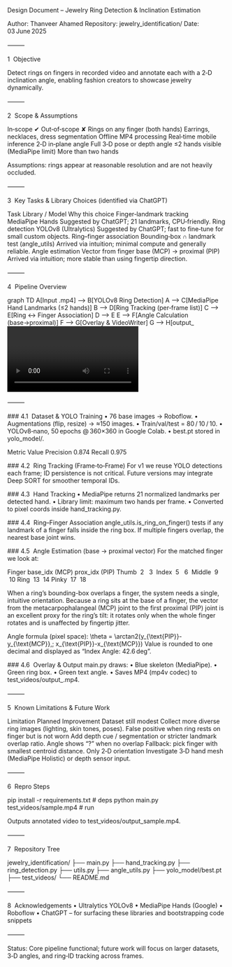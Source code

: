 Design Document – Jewelry Ring Detection & Inclination Estimation

Author: Thanveer Ahamed
Repository: jewelry_identification/
Date: 03 June 2025

⸻

1  Objective

Detect rings on fingers in recorded video and annotate each with a 2‑D inclination angle, enabling fashion creators to showcase jewelry dynamically.

⸻

2  Scope & Assumptions

In‑scope ✔︎	Out‑of‑scope ✘
Rings on any finger (both hands)	Earrings, necklaces, dress segmentation
Offline MP4 processing	Real‑time mobile inference
2‑D in‑plane angle	Full 3‑D pose or depth angle
≤2 hands visible (MediaPipe limit)	More than two hands

Assumptions: rings appear at reasonable resolution and are not heavily occluded.

⸻

3  Key Tasks & Library Choices (identified via ChatGPT)

Task	Library / Model	Why this choice
Finger‑landmark tracking	MediaPipe Hands	Suggested by ChatGPT; 21 landmarks, CPU‑friendly.
Ring detection	YOLOv8 (Ultralytics)	Suggested by ChatGPT; fast to fine‑tune for small custom objects.
Ring–finger association	Bounding‑box ∩ landmark test (angle_utils)	Arrived via intuition; minimal compute and generally reliable.
Angle estimation	Vector from finger base (MCP) → proximal (PIP)	Arrived via intuition; more stable than using fingertip direction.


⸻

4  Pipeline Overview

graph TD
    A[Input .mp4] --> B[YOLOv8 Ring Detection]
    A --> C[MediaPipe Hand Landmarks (≤2 hands)]
    B --> D[Ring Tracking (per‑frame list)]
    C --> E[Ring ↔ Finger Association]
    D --> E
    E --> F[Angle Calculation (base→proximal)]
    F --> G[Overlay & VideoWriter]
    G --> H[output_<video>.mp4]


⸻

### 4.1  Dataset & YOLO Training
	•	76 base images → Roboflow.
	•	Augmentations (flip, resize) → ≈150 images.
	•	Train/val/test = 80 / 10 / 10.
	•	YOLOv8‑nano, 50 epochs @ 360×360 in Google Colab.
	•	best.pt stored in yolo_model/.

Metric	Value
Precision	0.874
Recall	0.975

### 4.2  Ring Tracking (Frame‑to‑Frame)
For v1 we reuse YOLO detections each frame; ID persistence is not critical.  Future versions may integrate Deep SORT for smoother temporal IDs.

### 4.3  Hand Tracking
	•	MediaPipe returns 21 normalized landmarks per detected hand.
	•	Library limit: maximum two hands per frame.
	•	Converted to pixel coords inside hand_tracking.py.

### 4.4  Ring–Finger Association
angle_utils.is_ring_on_finger() tests if any landmark of a finger falls inside the ring box.  If multiple fingers overlap, the nearest base joint wins.

### 4.5  Angle Estimation (base → proximal vector)
For the matched finger we look at:

Finger	base_idx (MCP)	prox_idx (PIP)
Thumb	 2 	 3 
Index	 5 	 6 
Middle	 9 	 10
Ring	 13	 14
Pinky	 17	 18

When a ring’s bounding-box overlaps a finger, the system needs a single, intuitive orientation. Because a ring sits at the base of a finger, the vector from the metacarpophalangeal (MCP) joint to the first proximal (PIP) joint is an excellent proxy for the ring’s tilt: it rotates only when the whole finger rotates and is unaffected by fingertip jitter.

Angle formula (pixel space):
\theta = \arctan2(y_{\text{PIP}}-y_{\text{MCP}},\; x_{\text{PIP}}-x_{\text{MCP}})
Value is rounded to one decimal and displayed as “Index Angle: 42.6 deg”.

### 4.6  Overlay & Output
main.py draws:
	•	Blue skeleton (MediaPipe).
	•	Green ring box.
	•	Green text angle.
	•	Saves MP4 (mp4v codec) to test_videos/output_<name>.mp4.

⸻

5  Known Limitations & Future Work

Limitation	Planned Improvement
Dataset still modest	Collect more diverse ring images (lighting, skin tones, poses).
False positive when ring rests on finger but is not worn	Add depth cue / segmentation or stricter landmark overlap ratio.
Angle shows “?” when no overlap	Fallback: pick finger with smallest centroid distance.
Only 2‑D orientation	Investigate 3‑D hand mesh (MediaPipe Holistic) or depth sensor input.


⸻

6  Repro Steps

pip install -r requirements.txt          # deps
python main.py test_videos/sample.mp4    # run

Outputs annotated video to test_videos/output_sample.mp4.

⸻

7  Repository Tree

jewelry_identification/
├── main.py
├── hand_tracking.py
├── ring_detection.py
├── utils.py
├── angle_utils.py
├── yolo_model/best.pt
├── test_videos/
└── README.md


⸻

8  Acknowledgements
	•	Ultralytics YOLOv8
	•	MediaPipe Hands (Google)
	•	Roboflow
	•	ChatGPT – for surfacing these libraries and bootstrapping code snippets

⸻

Status: Core pipeline functional; future work will focus on larger datasets, 3‑D angles, and ring‑ID tracking across frames.